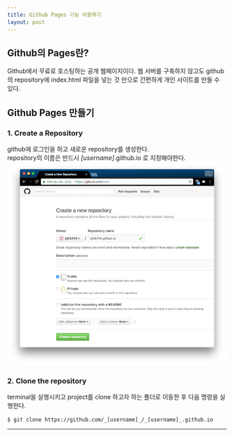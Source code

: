 ```yaml
---
title: Github Pages 기능 이용하기
layout: post
---
```


## Github의 Pages란?
Github에서 무료로 호스팅하는 공개 웹페이지이다. 웹 서버를 구축하지 않고도 github의 repository에 index.html 파일을 넣는 것 만으로 간편하게 개인 사이트를 만들 수 있다.

## Github Pages 만들기

### 1. Create a Repository
github에 로그인을 하고 새로운 repository를 생성한다.  
repository의 이름은 반드시 _[username]_.github.io 로 지정해야한다.  
![New Repository](/images/githubpages/githubpages_new.png)  

### 2. Clone the repository
terminal을 실행시키고 project를 clone 하고자 하는 폴더로 이동한 후 다음 명령을 실행한다.  

```
$ git clone https://github.com/_[username]_/_[username]_.github.io
```

-----------------------

<!--
### 3. Create an index.html
clone한 project 폴더로 이동한다.  
```
$ cd _[username]_.github.io
```
개인 사이트에 보여질 index.html을 작성한다.  
```
$ echo "Hello World" > index.html
```

### 4. Push
작성한 index.html을 commit, push한다.  
```
$ git add --all  
$ git commit -m "Initialize Github Pages"  
$ git push -u origin master  
```

https://_[username]_.github.io 주소로 확인한다.  
![New Repository](/images/githubpages/githubpages_result.png)  

### 5. 참고 자료
<https://pages.github.com>



-->